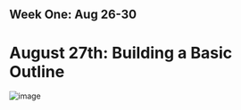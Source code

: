 ## Week One: Aug 26-30
# August 27th: Building a Basic Outline
![image](https://github.com/user-attachments/assets/7a290c22-a955-458f-99c8-5a9ede0e31d8)



